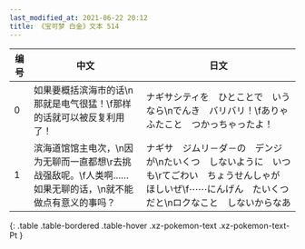 ```yaml
---
last_modified_at: 2021-06-22 20:12
title: 《宝可梦 白金》文本 514
---
```

| 编号 | 中文 | 日文 |
| ---- | ---- | ---- |
| 0 | 如果要概括滨海市的话\n那就是电气很猛！\f那样的话就可以被反复利用了！ | ナギサシティを　ひとことで　いうなら\nでんき　バリバリ！\fありゃ　ふたこと　つかっちゃったよ！ |
| 1 | 滨海道馆馆主电次，\n因为无聊而一直都想\r去挑战强敌呢。\f人类啊……如果无聊的话，\n就不能做点有意义的事吗？ | ナギサ　ジムリ－ダ－の　デンジが\nたいくつ　しないように　いつも\rてごわい　ちょうせんしゃが　ほしいぜ\f⋯⋯にんげん　たいくつだと\nロクなこと　しないからなあ |
{: .table .table-bordered .table-hover .xz-pokemon-text .xz-pokemon-text-Pt }